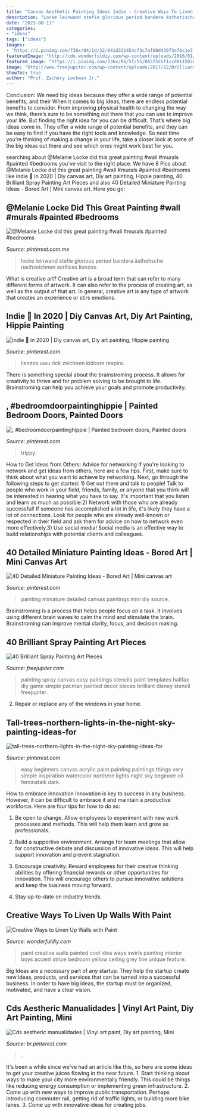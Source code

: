 ```yaml
---
title: "Canvas Aesthetic Painting Ideas Indie - Creative Ways To Liven Up Walls With Paint"
description: "Locke leinwand stefie glorious period bandera ästhetische nachzeichnen acrílicas lienzos"
date: "2023-08-11"
categories:
- "ideas"
tags: ["ideas"]
images:
- "https://i.pinimg.com/736x/04/1d/32/041d321454cf3c7af00d43973e76c1e3.jpg"
featuredImage: "http://cdn.wonderfuldiy.com/wp-content/uploads/2016/01/Swirls-with-paint.jpg"
featured_image: "https://i.pinimg.com/736x/06/5f/55/065f555f1ccd911593dae5a95b2f0eb6.jpg"
image: "http://www.freejupiter.com/wp-content/uploads/2017/12/Brilliant-Spray-Painting-Art-Pieces40.jpg"
ShowToc: true
author: "Prof. Zachery Lockman Jr."
---
```



Conclusion: We need big ideas because they offer a wide range of potential benefits, and their
When it comes to big ideas, there are endless potential benefits to consider. From improving physical health to changing the way we think, there’s sure to be something out there that you can use to improve your life. But finding the right idea for you can be difficult. That’s where big ideas come in. They offer a wide range of potential benefits, and they can be easy to find if you have the right tools and knowledge. So next time you’re thinking of making a change in your life, take a closer look at some of the big ideas out there and see which ones might work best for you.

	

		
searching about @Melanie Locke did this great painting #wall #murals #painted #bedrooms you've visit to the right place. We have 8 Pics about @Melanie Locke did this great painting #wall #murals #painted #bedrooms like indie 🍄 in 2020 | Diy canvas art, Diy art painting, Hippie painting, 40 Brilliant Spray Painting Art Pieces and also 40 Detailed Miniature Painting Ideas - Bored Art | Mini canvas art. Here you go:
		
    
## @Melanie Locke Did This Great Painting #wall #murals #painted #bedrooms

<img loading=lazy src="https://i.pinimg.com/736x/26/ca/04/26ca0449302dc97cee5ad37311136320.jpg" onerror="this.onerror=null;this.src='https://tse1.mm.bing.net/th?id=OIP.czqKcDATvFgnadaTDFUs2AHaNb&amp;pid=15.1';" alt="@Melanie Locke did this great painting #wall #murals #painted #bedrooms">

_Source: pinterest.com.mx_

>locke leinwand stefie glorious period bandera ästhetische nachzeichnen acrílicas lienzos. 

	

What is creative art?
Creative art is a broad term that can refer to many different forms of artwork. It can also refer to the process of creating art, as well as the output of that art. In general, creative art is any type of artwork that creates an experience or stirs emotions.

    
## Indie 🍄 In 2020 | Diy Canvas Art, Diy Art Painting, Hippie Painting

<img loading=lazy src="https://i.pinimg.com/736x/04/1d/32/041d321454cf3c7af00d43973e76c1e3.jpg" onerror="this.onerror=null;this.src='https://tse3.mm.bing.net/th?id=OIP.bG1JmRkMQk9zE0Sk3nJGPAHaJ3&amp;pid=15.1';" alt="indie 🍄 in 2020 | Diy canvas art, Diy art painting, Hippie painting">

_Source: pinterest.com_

>lienzos uwu rick zeichnen kidcore respiro. 

	

There is something special about the brainstroming process. It allows for creativity to thrive and for problem solving to be brought to life. Brainstroming can help you achieve your goals and promote productivity.

    
## , #bedroomdoorpaintinghippie | Painted Bedroom Doors, Painted Doors

<img loading=lazy src="https://i.pinimg.com/736x/4a/1a/2b/4a1a2b4189c04fccfd777b818c883d35.jpg" onerror="this.onerror=null;this.src='https://tse2.mm.bing.net/th?id=OIP.NhaLdLpXIgHEZvkZf_zdlQHaJ3&amp;pid=15.1';" alt=", #bedroomdoorpaintinghippie | Painted bedroom doors, Painted doors">

_Source: pinterest.com_

>trippy. 

	

How to Get Ideas from Others: Advice for networking
If you're looking to network and get ideas from others, here are a few tips. First, make sure to think about what you want to achieve by networking. Next, go through the following steps to get started: 1) Get out there and talk to people! Talk to people who work in your field, friends, family, or anyone that you think will be interested in hearing what you have to say. It's important that you listen and learn as much as possible.2) Network with those who are already successful! If someone has accomplished a lot in life, it's likely they have a lot of connections. Look for people who are already well-known or respected in their field and ask them for advice on how to network even more effectively.3) Use social media! Social media is an effective way to build relationships with potential clients and colleagues.

    
## 40 Detailed Miniature Painting Ideas - Bored Art | Mini Canvas Art

<img loading=lazy src="https://i.pinimg.com/736x/5b/8b/e3/5b8be3bf1998e78b8b0619411d51eb4f.jpg" onerror="this.onerror=null;this.src='https://tse1.mm.bing.net/th?id=OIP.eRbYZmS6UL8XTLgsOOKi_wHaJ4&amp;pid=15.1';" alt="40 Detailed Miniature Painting Ideas - Bored Art | Mini canvas art">

_Source: pinterest.com_

>painting miniature detailed canvas paintings mini diy source. 

	

Brainstroming is a process that helps people focus on a task. It involves using different brain waves to calm the mind and stimulate the brain. Brainstroming can improve mental clarity, focus, and decision making.

    
## 40 Brilliant Spray Painting Art Pieces

<img loading=lazy src="http://www.freejupiter.com/wp-content/uploads/2017/12/Brilliant-Spray-Painting-Art-Pieces40.jpg" onerror="this.onerror=null;this.src='https://tse1.mm.bing.net/th?id=OIP.WB56PtCFmrpabmneD3P8VQHaO8&amp;pid=15.1';" alt="40 Brilliant Spray Painting Art Pieces">

_Source: freejupiter.com_

>painting spray canvas easy paintings stencils paint templates halifax diy game simple pacman painted decor pieces brilliant disney stencil freejupiter. 

	

2. Repair or replace any of the windows in your home.

    
## Tall-trees-northern-lights-in-the-night-sky-painting-ideas-for

<img loading=lazy src="https://i.pinimg.com/736x/06/5f/55/065f555f1ccd911593dae5a95b2f0eb6.jpg" onerror="this.onerror=null;this.src='https://tse2.mm.bing.net/th?id=OIP.DC_mVFfCQW-OYzlcigJbSQHaJ4&amp;pid=15.1';" alt="tall-trees-northern-lights-in-the-night-sky-painting-ideas-for">

_Source: pinterest.com_

>easy beginners canvas acrylic paint painting paintings things very simple inspiration watercolor northern lights night sky beginner oil feminatalk dark. 

	

How to embrace innovation
Innovation is key to success in any business. However, it can be difficult to embrace it and maintain a productive workforce. Here are four tips for how to do so:
1) Be open to change. Allow employees to experiment with new work processes and methods. This will help them learn and grow as professionals.

2) Build a supportive environment. Arrange for team meetings that allow for constructive debate and discussion of innovative ideas. This will help support innovation and prevent stagnation.

3) Encourage creativity. Reward employees for their creative thinking abilities by offering financial rewards or other opportunities for innovation. This will encourage others to pursue innovative solutions and keep the business moving forward.

4) Stay up-to-date on industry trends.

    
## Creative Ways To Liven Up Walls With Paint

<img loading=lazy src="http://cdn.wonderfuldiy.com/wp-content/uploads/2016/01/Swirls-with-paint.jpg" onerror="this.onerror=null;this.src='https://tse3.mm.bing.net/th?id=OIP.7sxQrGUu_T27v1OKVgyeMwHaK8&amp;pid=15.1';" alt="Creative Ways to Liven Up Walls with Paint">

_Source: wonderfuldiy.com_

>paint creative walls painted cool idea ways swirls painting interior boys accent stripe bedroom yellow ceiling grey line unique feature. 

	

Big Ideas are a necessary part of any startup. They help the startup create new ideas, products, and services that can be turned into a successful business. In order to have big ideas, the startup must be organized, motivated, and have a clear vision.

    
## Cds Aestheric Manualidades | Vinyl Art Paint, Diy Art Painting, Mini

<img loading=lazy src="https://i.pinimg.com/originals/e5/ca/7c/e5ca7c380f6fb82a0bfda61def2782c4.jpg" onerror="this.onerror=null;this.src='https://tse1.mm.bing.net/th?id=OIP.YD5wQ15lYklLRB_WKe2sGgHaJ3&amp;pid=15.1';" alt="Cds aestheric manualidades | Vinyl art paint, Diy art painting, Mini">

_Source: br.pinterest.com_

>. 

	

It's been a while since we've had an article like this, so here are some ideas to get your creative juices flowing in the near future. 1. Start thinking about ways to make your city more environmentally friendly. This could be things like reducing energy consumption or implementing green infrastructure. 2. Come up with new ways to improve public transportation. Perhaps introducing commuter rail, getting rid of traffic lights, or building more bike lanes. 3. Come up with innovative ideas for creating jobs.

